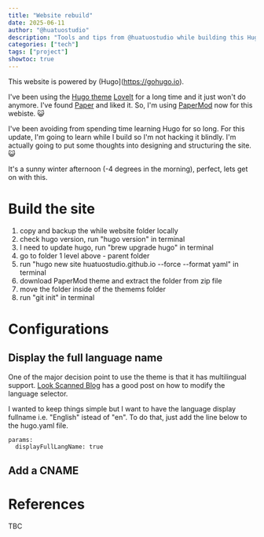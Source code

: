 ```yaml
---
title: "Website rebuild"
date: 2025-06-11
author: "@huatuostudio"
description: "Tools and tips from @huatuostudio while building this Hugo Website."
categories: ["tech"]
tags: ["project"]
showtoc: true
---
```


This website is powered by (Hugo](https://gohugo.io).

I've been using the [Hugo theme](https://themes.gohugo.io) [LoveIt](https://github.com/dillonzq/LoveIt) for a long time and it just won't do anymore. I've found [Paper](https://themes.gohugo.io/themes/hugo-paper/) and liked it. So, I'm using [PaperMod](https://themes.gohugo.io/themes/hugo-papermod/) now for this webiste. 😺 

I've been avoiding from spending time learning Hugo for so long. For this update, I'm going to learn while I build so I'm not hacking it blindly. I'm actually going to put some thoughts into designing and structuring the site. 😺 

It's a sunny winter afternoon (-4 degrees in the morning), perfect, lets get on with this.

# Build the site
1. copy and backup the while website folder locally
1. check hugo version, run "hugo version" in terminal
1. I need to update hugo, run "brew upgrade hugo" in terminal
2. go to folder 1 level above - parent folder
3. run "hugo new site huatuostudio.github.io --force --format yaml" in terminal
1. download PaperMod theme and extract the folder from zip file
1. move the folder inside of the themems folder
1. run "git init" in terminal



# Configurations

## Display the full language name
One of the major decision point to use the theme is that it has multilingual support. [Look Scanned Blog](https://blog.lookscanned.io/posts/custom-language-select-in-hugo-papermod/) has a good post on how to modify the language selector.

I wanted to keep things simple but I want to have the language display fullname i.e. "English" istead of "en". To do that, just add the line below to the hugo.yaml file. 

```Hugo
params:
  displayFullLangName: true
```

## Add a CNAME

# References




TBC